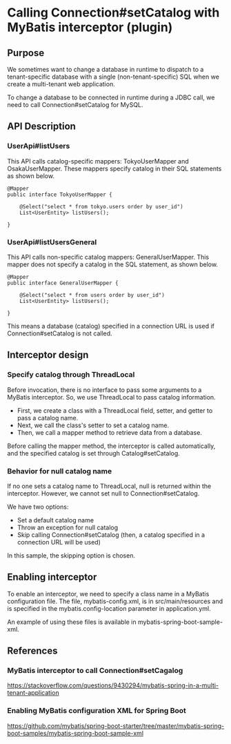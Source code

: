 # Calling Connection#setCatalog with MyBatis interceptor (plugin)

## Purpose

We sometimes want to change a database in runtime to dispatch to a tenant-specific database
with a single (non-tenant-specific) SQL when we create a multi-tenant web application.

To change a database to be connected in runtime during a JDBC call,
we need to call Connection#setCatalog for MySQL.

## API Description

### UserApi#listUsers

This API calls catalog-specific mappers: TokyoUserMapper and OsakaUserMapper.
These mappers specify catalog in their SQL statements as shown below.

```
@Mapper
public interface TokyoUserMapper {

    @Select("select * from tokyo.users order by user_id")
    List<UserEntity> listUsers();

}
```

### UserApi#listUsersGeneral

This API calls non-specific catalog mappers: GeneralUserMapper.
This mapper does not specify a catalog in the SQL statement, as shown below.

```
@Mapper
public interface GeneralUserMapper {

    @Select("select * from users order by user_id")
    List<UserEntity> listUsers();

}
```

This means a database (catalog) specified in a connection URL is used if Connection#setCatalog is not called.

## Interceptor design

### Specify catalog through ThreadLocal

Before invocation, there is no interface to pass some arguments to a MyBatis interceptor.
So, we use ThreadLocal to pass catalog information.

- First, we create a class with a ThreadLocal field, setter, and getter to pass a catalog name.
- Next, we call the class's setter to set a catalog name.
- Then, we call a mapper method to retrieve data from a database.

Before calling the mapper method, the interceptor is called automatically, and the specified catalog is set
through Catalog#setCatalog.

### Behavior for null catalog name

If no one sets a catalog name to ThreadLocal, null is returned within the interceptor.
However, we cannot set null to Connection#setCatalog.

We have two options:

- Set a default catalog name
- Throw an exception for null catalog
- Skip calling Connection#setCatalog (then, a catalog specified in a connection URL will be used)

In this sample, the skipping option is chosen.

## Enabling interceptor

To enable an interceptor, we need to specify a class name in a MyBatis configuration file.
The file, mybatis-config.xml, is in src/main/resources and is specified in the mybatis.config-location
parameter in application.yml.

An example of using these files is available in mybatis-spring-boot-sample-xml.

## References

### MyBatis interceptor to call Connection#setCagalog

https://stackoverflow.com/questions/9430294/mybatis-spring-in-a-multi-tenant-application

### Enabling MyBatis configuration XML for Spring Boot

https://github.com/mybatis/spring-boot-starter/tree/master/mybatis-spring-boot-samples/mybatis-spring-boot-sample-xml

